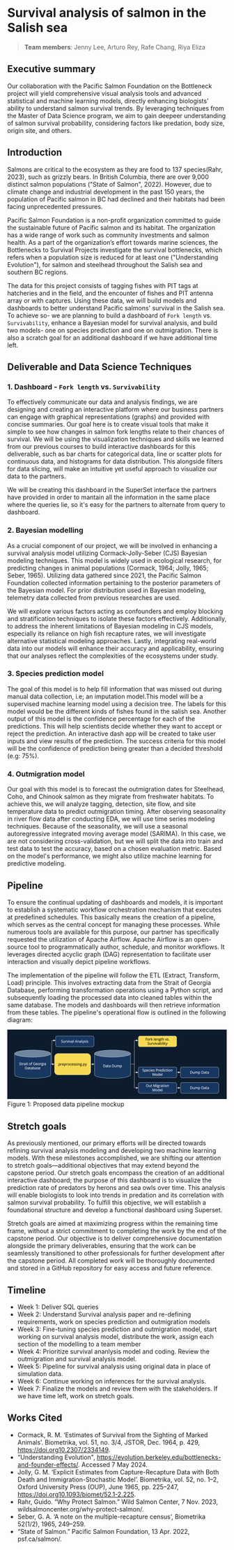 # Survival analysis of salmon in the Salish sea
> **Team members**: Jenny Lee, Arturo Rey, Rafe Chang, Riya Eliza

## Executive summary
Our collaboration with the Pacific Salmon Foundation on the Bottleneck project will yield comprehensive visual analysis tools and advanced statistical and machine learning models, directly enhancing biologists' ability to understand salmon survival trends. By leveraging techniques from the Master of Data Science program, we aim to gain deepeer understanding of salmon survival probability, considering factors like predation, body size, origin site, and others.

## Introduction
Salmons are critical to the ecosystem as they are food to 137 species(Rahr, 2023), such as grizzly bears. In British Columbia, there are over 9,000 distinct salmon populations ("State of Salmon", 2022). However, due to climate change and industrial development in the past 150 years, the population of Pacific salmon in BC had declined and their habitats had been facing unprecedented pressures. 

Pacific Salmon Foundation is a non-profit organization committed to guide the sustainable future of Pacific salmon and its habitat. The organization has a wide range of work such as community investments and salmon health. As a part of the organization’s effort towards marine sciences, the Bottlenecks to Survival Projects investigate the survival bottlenecks, which refers when a population size is reduced for at least one ("Understanding Evolution"), for salmon and steelhead throughout the Salish sea and southern BC regions. 

The data for this project consists of tagging fishes with PIT tags at hatcheries and in the field, and the encounter of fishes and PIT antenna array or with captures. Using these data, we will build models and dashboards to better understand Pacific salmons' survival in the Salish sea. To achieve so- we are planning to build a dashboard of `Fork length` vs. `Survivability`, enhance a Bayesian model for survival analysis, and build two models- one on species prediction and one on outmigration. There is also a scratch goal for an additional dashboard if we have additional time left.

## Deliverable and Data Science Techniques
### 1. Dashboard - `Fork length` vs. `Survivability`
To effectively communicate our data and analysis findings, we are designing and creating an interactive platform where our business partners can engage with graphical representations (graphs) and provided with concise summaries. Our goal here is to create visual tools that make it simple to see how changes in salmon fork lengths relate to their chances of survival. We will be using the visualization techniques and skills we learned from our previous courses to build interactive dashboards for this deliverable, such as bar charts for categorical data, line or scatter plots for continuous data, and histograms for data distribution. This alongside filters for data slicing, will make an intuitive yet useful approach to visualize our data to the partners.

We will be creating this dashboard in the SuperSet interface the partners have provided in order to mantain all the information in the same place where the queries lie, so it's easy for the partners to alternate from query to dashboard.

### 2. Bayesian modelling
As a crucial component of our project, we will be involved in enhancing a survival analysis model utilizing Cormack-Jolly-Seber (CJS) Bayesian modeling techniques. This model is widely used in ecological research, for predicting changes in animal populations (Cormack, 1964; Jolly, 1965; Seber, 1965). Utilizing data gathered since 2021, the Pacific Salmon Foundation collected information pertaining to the posterior parameters of the Bayesian model. For prior distribution used in Bayesian modeling, telemetry data collected from previous researches are used.

We will explore various factors acting as confounders and employ blocking and stratification techniques to isolate these factors effectively. Additionally, to address the inherent limitations of Bayesian modeling in CJS models, especially its reliance on high fish recapture rates, we will investigate alternative statistical modeling approaches. Lastly, integrating real-world data into our models will enhance their accuracy and applicability, ensuring that our analyses reflect the complexities of the ecosystems under study.

### 3. Species prediction model
The goal of this model is to help fill information that was missed out during manual data collection, i.e; an imputation model.This model will be a supervised machine learning model using a decision tree. The labels for this model would be the different kinds of fishes found in the salish sea. Another output of this model is the confidence percentage for each of the predictions. This will help scientists decide whether they want to accept or reject the prediction. An interactive dash app will be created to take user inputs and view results of the prediction. The success criteria for this model will be the confidence of prediction being greater than a decided threshold (e.g: 75%).

### 4. Outmigration model
Our goal with this model is to forecast the outmigration dates for Steelhead, Coho, and Chinook salmon as they migrate from freshwater habitats. To achieve this, we will analyze tagging, detection, site flow, and site temperature data to predict outmigration timing. After observing seasonality in river flow data after conducting EDA, we will use time series modeling techniques. Because of the seasonality, we will use a seasonal autoregressive integrated moving average model (SARIMA). In this case, we are not considering cross-validation, but we will split the data into train and test data to test the accuracy, based on a chosen evaluation metric. Based on the model's performance, we might also utilize machine learning for predictive modeling. 

## Pipeline
To ensure the continual updating of dashboards and models, it is important to establish a systematic workflow orchestration mechanism that executes at predefined schedules. This basically means the creation of a pipeline, which serves as the central concept for managing these processes. While numerous tools are available for this purpose, our partner has specifically requested the utilization of Apache Airflow. Apache Airflow is an open-source tool to programmatically author, schedule, and monitor workflows. It leverages directed acyclic graph (DAG) representation to facilitate user interaction and visually depict pipeline workflows.  

The implementation of the pipeline will follow the ETL (Extract, Transform, Load) principle. This involves extracting data from the Strait of Georgia Database, performing transformation operations using a Python script, and subsequently loading the processed data into cleaned tables within the same database. The models and dashboards will then retrieve information from these tables. The pipeline's operational flow is outlined in the following diagram:

![Pipeline](img/pipeline.png)
Figure 1: Proposed data pipeline mockup

## Stretch goals
As previously mentioned, our primary efforts will be directed towards refining survival analysis modeling and developing two machine learning models. With these milestones accomplished, we are shifting our attention to stretch goals—additional objectives that may extend beyond the capstone period. Our stretch goals encompass the creation of an additional interactive dashboard; the purpose of this dashboard is to visualize the prediction rate of predators by herons and sea owls over time. This analysis will enable biologists to look into trends in predation and its correlation with salmon survival probability. To fulfill this objective, we will establish a foundational structure and develop a functional dashboard using Superset.

Stretch goals are aimed at maximizing progress within the remaining time frame, without a strict commitment to completing the work by the end of the capstone period. Our objective is to deliver comprehensive documentation alongside the primary deliverables, ensuring that the work can be seamlessly transitioned to other professionals for further development after the capstone period. All completed work will be thoroughly documented and stored in a GitHub repository for easy access and future reference.

## Timeline
- Week 1: Deliver SQL queries <br>
- Week 2: Understand Survival analysis paper and re-defining requirements, work on species prediction and outmigration models <br>
- Week 3: Fine-tuning species prediction and outmigration model, start working on survival analysis model, distribute the work, assign each section of the modelling to a team member <br>
- Week 4: Prioritize survival ananlysis model and coding. Review the outmigration and survival analysis model. <br>
- Week 5: Pipeline for survival analysis using original data in place of simulation data. <br>
- Week 6: Continue working on inferences for the survival analysis. <br>
- Week 7: Finalize the models and review them with the stakeholders. If we have time left, work on stretch goals.<br>

## Works Cited
- Cormack, R. M. ‘Estimates of Survival from the Sighting of Marked Animals’. Biometrika, vol. 51, no. 3/4, JSTOR, Dec. 1964, p. 429, https://doi.org10.2307/2334149.
- “Understanding Evolution", https://evolution.berkeley.edu/bottlenecks-and-founder-effects/. Accessed 7 May 2024.
- Jolly, G. M. ‘Explicit Estimates from Capture-Recapture Data with Both Death and Immigration-Stochastic Model’. Biometrika, vol. 52, no. 1–2, Oxford University Press (OUP), June 1965, pp. 225–247, https://doi.org10.1093/biomet/52.1-2.225.
- Rahr, Guido. “Why Protect Salmon.” Wild Salmon Center, 7 Nov. 2023, wildsalmoncenter.org/why-protect-salmon/.
- Seber, G. A. ‘A note on the multiple-recapture census’, Biometrika 52(1/2), 1965, 249–259.
- “State of Salmon.” Pacific Salmon Foundation, 13 Apr. 2022, psf.ca/salmon/. 
